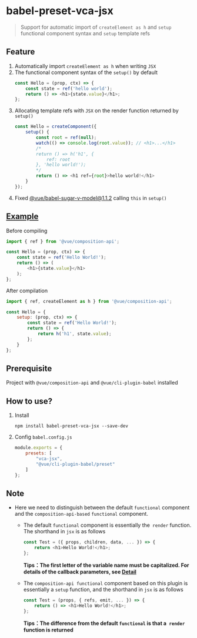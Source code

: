 # babel-preset-vca-jsx
> Support for automatic import of `createElement as h` and `setup` functional component syntax and `setup` template refs

## Feature

1. Automatically import `createElement as h` when writing `JSX`
1. The functional component syntax of the `setup()` by default
    ```javascript
    const Hello = (prop, ctx) => {
        const state = ref('hello world');
        return () => <h1>{state.value}</h1>;
    };
    ```
1. Allocating template refs with `JSX` on the render function returned by `setup()`
    ```javascript
    const Hello = createComponent({
        setup() {
            const root = ref(null);
            watch(() => console.log(root.value)); // <h1>...</h1>
            /*
            return () => h('h1', {
                ref: root
            }, 'hello world!');
            */
            return () => <h1 ref={root}>hello world!</h1>
        }
    });
    ```
1. Fixed [@vue/babel-sugar-v-model@1.1.2](https://github.com/vuejs/jsx/tree/dev/packages/babel-sugar-v-model) calling `this` in `setup()`


## [Example](https://codesandbox.io/s/babel-preset-vca-jsx-example-7k5xs)

Before compiling
```javascript
import { ref } from '@vue/composition-api';

const Hello = (prop, ctx) => {
    const state = ref('Hello World!');
    return () => (
        <h1>{state.value}</h1>
    );
};
```

After compilation
```javascript
import { ref, createElement as h } from '@vue/composition-api';

const Hello = {
    setup: (prop, ctx) => {
        const state = ref('Hello World!');
        return () => {
            return h('h1', state.value);
        };
    }
};
```

## Prerequisite

Project with `@vue/composition-api` and `@vue/cli-plugin-babel` installed



## How to use?

1. Install

    ```shell
    npm install babel-preset-vca-jsx --save-dev
    ```

1. Config `babel.config.js`

    ```javascript
    module.exports = {
        presets: [
            "vca-jsx",
            "@vue/cli-plugin-babel/preset"
        ]
    };
    ```

## Note

- Here we need to distinguish between the default `functional` component and the `composition-api-based` `functional` component.

  - The default `functional` component is essentially the` render` function. The shorthand in `jsx` is as follows
    ``` javascript
    const Test = ({ props, children, data, ... }) => {
        return <h1>Hello World!</h1>;
    };
    ```
    **Tips：The first letter of the variable name must be capitalized. For details of the callback parameters, see [Detail](https://vuejs.org/v2/guide/render-function.html)**

  - The `composition-api functional` component based on this plugin is essentially a `setup` function, and the shorthand in `jsx` is as follows
    ``` javascript
    const Test = (props, { refs, emit, ... }) => {
        return () => <h1>Hello World!</h1>;
    };
    ```
    **Tips：The difference from the default `functional` is that a` render` function is returned**